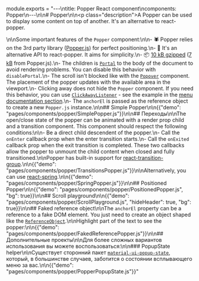 module.exports = "---\ntitle: Popper React component\ncomponents: Popper\n---\n\n# Popper\n\n<p class=\"description\">A Popper can be used to display some content on top of another. It's an alternative to react-popper.</p>\n\nSome important features of the `Popper` component:\n\n- 🕷 Popper relies on the 3rd party library ([Popper.js](https://github.com/FezVrasta/popper.js)) for perfect positioning.\n- 💄 It's an alternative API to react-popper. It aims for simplicity.\n- 📦 [10 kB gzipped](/size-snapshot) ([7 kB](https://bundlephobia.com/result?p=popper.js) from Popper.js).\n- The children is [`Portal`](/components/portal/) to the body of the document to avoid rendering problems. You can disable this behavior with `disablePortal`.\n- The scroll isn't blocked like with the [`Popover`](/components/popover/) component. The placement of the popper updates with the available area in the viewport.\n- Clicking away does not hide the `Popper` component. If you need this behavior, you can use [`ClickAwayListener`](/components/click-away-listener/) - see the example in the [menu documentation section](/components/menus/#menulist-composition).\n- The `anchorEl` is passed as the reference object to create a new `Popper.js` instance.\n\n## Simple Popper\n\n{{\"demo\": \"pages/components/popper/SimplePopper.js\"}}\n\n## Переходы\n\nThe open/close state of the popper can be animated with a render prop child and a transition component. This component should respect the following conditions:\n\n- Be a direct child descendent of the popper.\n- Call the `onEnter` callback prop when the enter transition starts.\n- Call the `onExited` callback prop when the exit transition is completed. These two callbacks allow the popper to unmount the child content when closed and fully transitioned.\n\nPopper has built-in support for [react-transition-group](https://github.com/reactjs/react-transition-group).\n\n{{\"demo\": \"pages/components/popper/TransitionsPopper.js\"}}\n\nAlternatively, you can use [react-spring](https://github.com/react-spring/react-spring).\n\n{{\"demo\": \"pages/components/popper/SpringPopper.js\"}}\n\n## Positioned Popper\n\n{{\"demo\": \"pages/components/popper/PositionedPopper.js\", \"bg\": true}}\n\n## Scroll playground\n\n{{\"demo\": \"pages/components/popper/ScrollPlayground.js\", \"hideHeader\": true, \"bg\": true}}\n\n## Faked reference object\n\nThe `anchorEl` property can be a reference to a fake DOM element. You just need to create an object shaped like the [`ReferenceObject`](https://github.com/FezVrasta/popper.js/blob/0642ce0ddeffe3c7c033a412d4d60ce7ec8193c3/packages/popper/index.d.ts#L118-L123).\n\nHighlight part of the text to see the popper:\n\n{{\"demo\": \"pages/components/popper/FakedReferencePopper.js\"}}\n\n## Дополнительные проекты\n\nДля более сложных вариантов использования вы можете воспользоваться:\n\n### PopupState helper\n\nСуществует сторонний пакет [`material-ui-popup-state`](https://github.com/jcoreio/material-ui-popup-state), который, в большинстве случаев, заботится о состоянии всплывающего меню за вас.\n\n{{\"demo\": \"pages/components/popper/PopperPopupState.js\"}}"